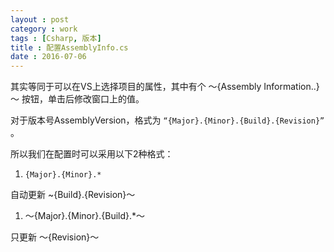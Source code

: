 ```yaml
---
layout : post
category : work
tags : [Csharp, 版本]
title : 配置AssemblyInfo.cs
date : 2016-07-06
---
```


其实等同于可以在VS上选择项目的属性，其中有个 ～{Assembly Information..}～ 按钮，单击后修改窗口上的值。

对于版本号AssemblyVersion，格式为 `“{Major}.{Minor}.{Build}.{Revision}”` 。

所以我们在配置时可以采用以下2种格式：

1.  `{Major}.{Minor}.*`

自动更新 ~{Build}.{Revision}～

1.  ～{Major}.{Minor}.{Build}.\*～

只更新 ～{Revision}～
